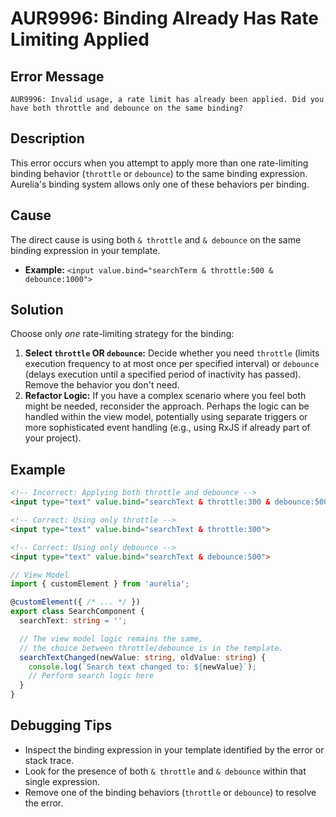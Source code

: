 # AUR9996: Binding Already Has Rate Limiting Applied

## Error Message

`AUR9996: Invalid usage, a rate limit has already been applied. Did you have both throttle and debounce on the same binding?`

## Description

This error occurs when you attempt to apply more than one rate-limiting binding behavior (`throttle` or `debounce`) to the same binding expression. Aurelia's binding system allows only one of these behaviors per binding.

## Cause

The direct cause is using both `& throttle` and `& debounce` on the same binding expression in your template.

*   **Example:** `<input value.bind="searchTerm & throttle:500 & debounce:1000">`

## Solution

Choose only *one* rate-limiting strategy for the binding:

1.  **Select `throttle` OR `debounce`:** Decide whether you need `throttle` (limits execution frequency to at most once per specified interval) or `debounce` (delays execution until a specified period of inactivity has passed). Remove the behavior you don't need.
2.  **Refactor Logic:** If you have a complex scenario where you feel both might be needed, reconsider the approach. Perhaps the logic can be handled within the view model, potentially using separate triggers or more sophisticated event handling (e.g., using RxJS if already part of your project).

## Example

```html
<!-- Incorrect: Applying both throttle and debounce -->
<input type="text" value.bind="searchText & throttle:300 & debounce:500">

<!-- Correct: Using only throttle -->
<input type="text" value.bind="searchText & throttle:300">

<!-- Correct: Using only debounce -->
<input type="text" value.bind="searchText & debounce:500">
```

```typescript
// View Model
import { customElement } from 'aurelia';

@customElement({ /* ... */ })
export class SearchComponent {
  searchText: string = '';

  // The view model logic remains the same,
  // the choice between throttle/debounce is in the template.
  searchTextChanged(newValue: string, oldValue: string) {
    console.log(`Search text changed to: ${newValue}`);
    // Perform search logic here
  }
}
```

## Debugging Tips

*   Inspect the binding expression in your template identified by the error or stack trace.
*   Look for the presence of both `& throttle` and `& debounce` within that single expression.
*   Remove one of the binding behaviors (`throttle` or `debounce`) to resolve the error.
